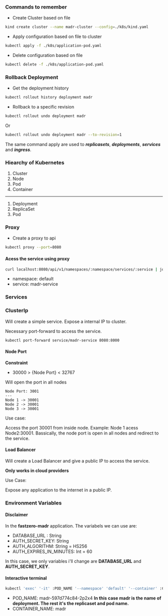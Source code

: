 ### Commands to remember

- Create Cluster based on file

```bash
kind create cluster --name madr-cluster --config=./k8s/kind.yaml
```

- Apply configuration based on file to cluster

```bash
kubectl apply -f ./k8s/application-pod.yaml
```

- Delete configuration based on file

```bash
kubectl delete -f ./k8s/application-pod.yaml
```

### Rollback Deployment

- Get the deployment history

```bash
kubectl rollout history deployment madr
```

- Rollback to a specific revision

```bash
kubectl rollout undo deployment madr
```

Or

```bash
kubectl rollout undo deployment madr --to-revision=1
```


The same command apply are used to **_replicasets_**, **_deployments_**, **_services_** and **_ingress_**.

### Hiearchy of Kubernetes

1. Cluster
2. Node
3. Pod
4. Container
---
1. Deployment
2. ReplicaSet
3. Pod


### Proxy

- Create a proxy to api

```bash
kubectl proxy --port=8080
```

#### Acess the service using proxy

```bash
curl localhost:8080/api/v1/namespaces/:namespace/services/:service | jq
```
  - namespace: default
  - service: madr-service

### Services

### ClusterIp

Will create a simple service. Expose a internal IP to cluster.

Necessary port-forward to access the service.

```bash
kubectl port-forward service/madr-service 8080:8000
```

#### Node Port
**Constraint**
- 30000 > {Node Port} < 32767

Will open the port in all nodes

```
Node Port: 3001
---
Node 1 -> 30001
Node 2 -> 30001
Node 3 -> 30001
```

Use case:<br>

Access the port 30001 from inside node. Example: Node 1 acess Node2:30001. Bassically, the node port is open in all nodes and redirect to the service.

#### Load Balancer
Will create a Load Balancer and give a public IP to access the service.

**Only works in cloud providers**

Use Case:<br>

Expose any application to the internet in a public IP.


### Environment Variables

#### Disclaimer

In the **fastzero-madr** application. The variabels we can use are:

- DATABASE_URL : String
- AUTH_SECRET_KEY: String
- AUTH_ALGORITHM: String = HS256
- AUTH_EXPIRES_IN_MINUTES: Int = 60

In this case, we only variables i'll change are **DATABASE_URL** and **AUTH_SECRET_KEY**.

#### Interactive terminal

```bash
kubectl 'exec' '-it' :POD_NAME '--namespace' 'default' '--container' :CONTAINER_NAME '--' 'bash'
```

  - POD_NAME: madr-597d774c84-2p2x4
    **In this case madr is the name of deployment. The rest it's the replicaset and pod name.**
  - CONTAINER_NAME: madr